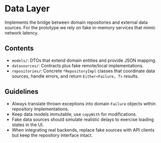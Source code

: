 # Data Layer

Implements the bridge between domain repositories and external data sources. For the prototype we rely on fake in-memory services that mimic network latency.

## Contents

- `models/`: DTOs that extend domain entities and provide JSON mapping.
- `datasources/`: Contracts plus fake remote/local implementations.
- `repositories/`: Concrete `*RepositoryImpl` classes that coordinate data sources, handle errors, and return `Either<Failure, T>` results.

## Guidelines

- Always translate thrown exceptions into domain `Failure` objects within repository implementations.
- Keep data models immutable; use `copyWith` for modifications.
- Fake data sources should simulate realistic delays to exercise loading states in the UI.
- When integrating real backends, replace fake sources with API clients but keep the repository interface intact.
